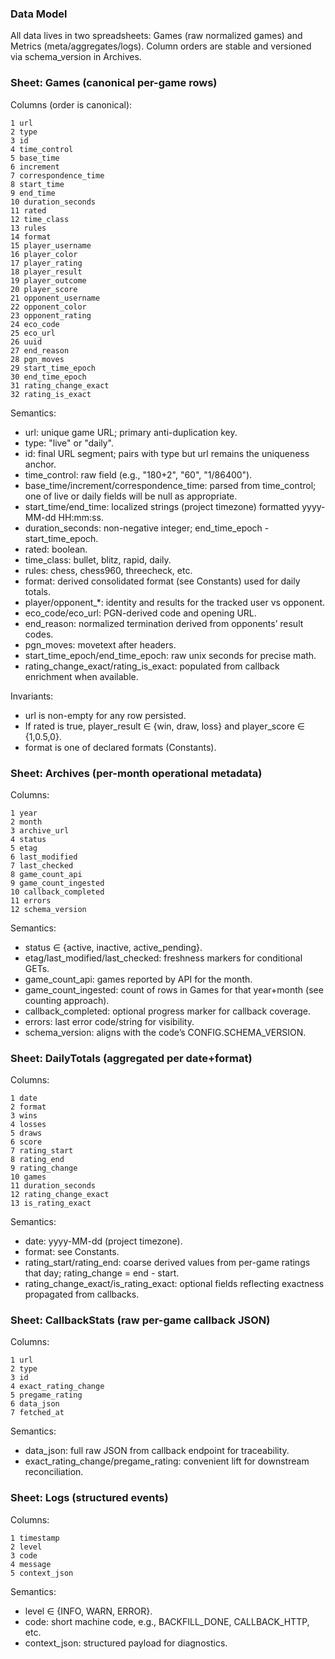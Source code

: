 ### Data Model

All data lives in two spreadsheets: Games (raw normalized games) and Metrics (meta/aggregates/logs). Column orders are stable and versioned via schema_version in Archives.

### Sheet: Games (canonical per-game rows)
Columns (order is canonical):
```
1 url
2 type
3 id
4 time_control
5 base_time
6 increment
7 correspondence_time
8 start_time
9 end_time
10 duration_seconds
11 rated
12 time_class
13 rules
14 format
15 player_username
16 player_color
17 player_rating
18 player_result
19 player_outcome
20 player_score
21 opponent_username
22 opponent_color
23 opponent_rating
24 eco_code
25 eco_url
26 uuid
27 end_reason
28 pgn_moves
29 start_time_epoch
30 end_time_epoch
31 rating_change_exact
32 rating_is_exact
```

Semantics:
- url: unique game URL; primary anti-duplication key.
- type: "live" or "daily".
- id: final URL segment; pairs with type but url remains the uniqueness anchor.
- time_control: raw field (e.g., "180+2", "60", "1/86400").
- base_time/increment/correspondence_time: parsed from time_control; one of live or daily fields will be null as appropriate.
- start_time/end_time: localized strings (project timezone) formatted yyyy-MM-dd HH:mm:ss.
- duration_seconds: non-negative integer; end_time_epoch - start_time_epoch.
- rated: boolean.
- time_class: bullet, blitz, rapid, daily.
- rules: chess, chess960, threecheck, etc.
- format: derived consolidated format (see Constants) used for daily totals.
- player/opponent_*: identity and results for the tracked user vs opponent.
- eco_code/eco_url: PGN-derived code and opening URL.
- end_reason: normalized termination derived from opponents’ result codes.
- pgn_moves: movetext after headers.
- start_time_epoch/end_time_epoch: raw unix seconds for precise math.
- rating_change_exact/rating_is_exact: populated from callback enrichment when available.

Invariants:
- url is non-empty for any row persisted.
- If rated is true, player_result ∈ {win, draw, loss} and player_score ∈ {1,0.5,0}.
- format is one of declared formats (Constants).

### Sheet: Archives (per-month operational metadata)
Columns:
```
1 year
2 month
3 archive_url
4 status
5 etag
6 last_modified
7 last_checked
8 game_count_api
9 game_count_ingested
10 callback_completed
11 errors
12 schema_version
```

Semantics:
- status ∈ {active, inactive, active_pending}.
- etag/last_modified/last_checked: freshness markers for conditional GETs.
- game_count_api: games reported by API for the month.
- game_count_ingested: count of rows in Games for that year+month (see counting approach).
- callback_completed: optional progress marker for callback coverage.
- errors: last error code/string for visibility.
- schema_version: aligns with the code’s CONFIG.SCHEMA_VERSION.

### Sheet: DailyTotals (aggregated per date+format)
Columns:
```
1 date
2 format
3 wins
4 losses
5 draws
6 score
7 rating_start
8 rating_end
9 rating_change
10 games
11 duration_seconds
12 rating_change_exact
13 is_rating_exact
```

Semantics:
- date: yyyy-MM-dd (project timezone).
- format: see Constants.
- rating_start/rating_end: coarse derived values from per-game ratings that day; rating_change = end - start.
- rating_change_exact/is_rating_exact: optional fields reflecting exactness propagated from callbacks.

### Sheet: CallbackStats (raw per-game callback JSON)
Columns:
```
1 url
2 type
3 id
4 exact_rating_change
5 pregame_rating
6 data_json
7 fetched_at
```

Semantics:
- data_json: full raw JSON from callback endpoint for traceability.
- exact_rating_change/pregame_rating: convenient lift for downstream reconciliation.

### Sheet: Logs (structured events)
Columns:
```
1 timestamp
2 level
3 code
4 message
5 context_json
```

Semantics:
- level ∈ {INFO, WARN, ERROR}.
- code: short machine code, e.g., BACKFILL_DONE, CALLBACK_HTTP, etc.
- context_json: structured payload for diagnostics.

